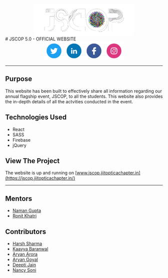 <div align = "center">

<img height=100px src= "/src/assets/images/JSCOP_LOGO.png">
</div>
# JSCOP 5.0 - OFFICIAL WEBSITE
<div align = "center">
<a href="https://twitter.com/jiitoptica"><img src="https://github.com/aritraroy/social-icons/blob/master/twitter-icon.png?raw=true" width="60"></a>
<a href="https://www.linkedin.com/company/jiitopticachapter/mycompany/"><img src="https://github.com/aritraroy/social-icons/blob/master/linkedin-icon.png?raw=true" width="60"></a>
<a href="https://www.facebook.com/jiitopticachapter/"><img src="https://github.com/aritraroy/social-icons/blob/master/facebook-icon.png?raw=true" width="60"></a>
<a href="https://www.instagram.com/jiitopticachapter"><img src="https://github.com/aritraroy/social-icons/blob/master/instagram-icon.png?raw=true" width="60"></a>
</div>


---

## Purpose
This website has been built to effectively share all information regarding our annual flagship event, JSCOP, to all the students. This website also provides the in-depth details of all the actvities conducted in the event.

## Technologies Used
- React
- SASS
- Firebase
- jQuery

<!-- ## Packages Used
- Animate On Scroll (AOS) Library
- react-bootstrap
- react-image-gallery
- react-router-dom
- react-icons -->

## View The Project
The website is up and running on [www.jscop.jiitopticachapter.in](https://jscop.jiitopticachapter.in/)

---

## Mentors
- [Naman Gupta](https://github.com/Naman-Gupta-06)
- [Ronit Khatri](https://github.com/Ronit-02)

## Contributors
- [Harsh Sharma](https://github.com/HarshSharma20503)
- [Kaavya Baranwal](https://github.com/kaavyabaranwal)
- [Aryan Arora](https://github.com/Aryan5167)
- [Aryan Goyal](https://github.com/AryanAg08)
- [Deepti Jain](https://github.com/deepti1028)
- [Nancy Soni](https://github.com/Nanncyy)
